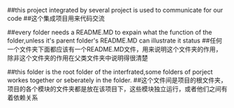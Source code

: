 ##this project integrated by several project is used to communicate for our code
##这个集成项目用来代码交流

##every folder needs a README.MD to expain what the function of the folder,unless it's parent folder's README.MD can illustrate it status
##任何一个文件夹下面都应该有一个README.MD文件，用来说明这个文件夹的作用，除非这个文件夹的作用在父类文件夹中说明得很清楚

##this folder is the root folder of the interfrated,some folders of porject workes together or seberately in the folder.
##这个文件间是项目的根文件夹，项目的各个模块的文件夹都是放在该项目下，这些模块独立运行，或者他们之间有着依赖关系